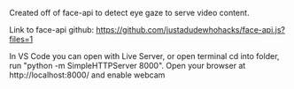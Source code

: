 Created off of face-api to detect eye gaze to serve video content. 

Link to face-api github: https://github.com/justadudewhohacks/face-api.js?files=1

In VS Code you can open with Live Server, or open terminal cd into folder, run "python -m SimpleHTTPServer 8000". Open your browser at http://localhost:8000/ and enable webcam
